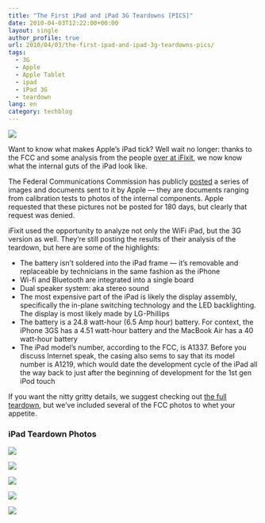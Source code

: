 ```yaml
---
title: "The First iPad and iPad 3G Teardowns [PICS]"
date: 2010-04-03T12:22:00+00:00
layout: single
author_profile: true
url: 2010/04/03/the-first-ipad-and-ipad-3g-teardowns-pics/
tags:
  - 3G
  - Apple
  - Apple Tablet
  - ipad
  - iPad 3G
  - teardown
lang: en
category: techblog
---
```

[![](http://1.bp.blogspot.com/_vaUVXcmC3OI/S7crPYMqgJI/AAAAAAAABck/6euwnPA9Hsg/s1600/ipad-260.jpg)](http://1.bp.blogspot.com/_vaUVXcmC3OI/S7crPYMqgJI/AAAAAAAABck/6euwnPA9Hsg/s1600-h/ipad-260.jpg)

Want to know what makes Apple’s iPad tick? Well wait no longer: thanks to the FCC and some analysis from the people [over at iFixit](http://www.ifixit.com/Teardown/iPad-FCC-Teardown/2197/1), we now know what the internal guts of the iPad look like.

The Federal Communications Commission has publicly [posted](https://fjallfoss.fcc.gov/oetcf/eas/reports/ViewExhibitReport.cfm?mode=Exhibits&RequestTimeout=500&calledFromFrame=N&application_id=258686&fcc_id=%27BCG-E2381A%27) a series of images and documents sent to it by Apple — they are documents ranging from calibration tests to photos of the internal components. Apple requested that these pictures not be posted for 180 days, but clearly that request was denied.

iFixit used the opportunity to analyze not only the WiFi iPad, but the 3G version as well. They’re still posting the results of their analysis of the teardown, but here are some of the highlights:

* The battery isn’t soldered into the iPad frame — it’s removable and replaceable by technicians in the same fashion as the iPhone
* Wi-fi and Bluetooth are integrated into a single board
* Dual speaker system: aka stereo sound
* The most expensive part of the iPad is likely the display assembly, specifically the in-plane switching technology and the LED backlighting. The display is most likely made by LG-Phillips
* The battery is a 24.8 watt-hour (6.5 Amp hour) battery. For context, the iPhone 3GS has a 4.51 watt-hour battery and the MacBook Air has a 40 watt-hour battery
* The iPad model’s number, according to the FCC, is A1337. Before you discuss Internet speak, the casing also sems to say that its model number is A1219, which would date the development cycle of the iPad all the way back to just after the beginning of development for the 1st gen iPod touch

If you want the nitty gritty details, we suggest checking out [the full teardown](http://www.ifixit.com/Teardown/iPad-FCC-Teardown/2197/1), but we’ve included several of the FCC photos to whet your appetite.

### iPad Teardown Photos

[![](http://1.bp.blogspot.com/_vaUVXcmC3OI/S7crN9jyTFI/AAAAAAAABcg/JZtACrvy5y4/s400/ipad-3g.jpg)](http://1.bp.blogspot.com/_vaUVXcmC3OI/S7crN9jyTFI/AAAAAAAABcg/JZtACrvy5y4/s1600-h/ipad-3g.jpg)

[![](http://4.bp.blogspot.com/_vaUVXcmC3OI/S7crSybJY0I/AAAAAAAABco/9_s2Nw20ayU/s400/ipad-battery.jpg)](http://4.bp.blogspot.com/_vaUVXcmC3OI/S7crSybJY0I/AAAAAAAABco/9_s2Nw20ayU/s1600-h/ipad-battery.jpg)

[![](http://3.bp.blogspot.com/_vaUVXcmC3OI/S7crUkmT3NI/AAAAAAAABcs/1j7sIgaIyqw/s400/ipad-led.jpg)](http://3.bp.blogspot.com/_vaUVXcmC3OI/S7crUkmT3NI/AAAAAAAABcs/1j7sIgaIyqw/s1600-h/ipad-led.jpg)

[![](http://4.bp.blogspot.com/_vaUVXcmC3OI/S7crV9rzh0I/AAAAAAAABcw/-vsNqN21PHY/s400/ipad-power.jpg)](http://4.bp.blogspot.com/_vaUVXcmC3OI/S7crV9rzh0I/AAAAAAAABcw/-vsNqN21PHY/s1600-h/ipad-power.jpg)

[![](http://4.bp.blogspot.com/_vaUVXcmC3OI/S7crXq4toWI/AAAAAAAABc0/dKfejTxp_WE/s400/ipad-sound.jpg)](http://4.bp.blogspot.com/_vaUVXcmC3OI/S7crXq4toWI/AAAAAAAABc0/dKfejTxp_WE/s1600-h/ipad-sound.jpg)